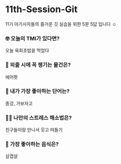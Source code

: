 # 11th-Session-Git

11기 아기사자들의 즐거운 깃 실습을 위한 5문 5답 입니다 ☺️

### 🤓 오늘의 TMI가 있다면?

오늘 육회초밥을 먹었다

### 🎒 외출 시에 꼭 챙기는 물건은?

에어팟

### 🤙 내가 가장 좋아하는 단어는?

종강, 가보자고

### 🧘‍♀️ 나만의 스트레스 해소법은?

친구들이랑 만나서 웃고 떠들기

### 🍧 가장 좋아하는 음식은?

삼겹살

